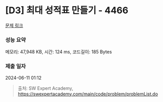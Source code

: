 # [D3] 최대 성적표 만들기 - 4466 

[문제 링크](https://swexpertacademy.com/main/code/problem/problemDetail.do?contestProbId=AWOUfCJ6qVMDFAWg) 

### 성능 요약

메모리: 47,948 KB, 시간: 124 ms, 코드길이: 185 Bytes

### 제출 일자

2024-06-11 01:12



> 출처: SW Expert Academy, https://swexpertacademy.com/main/code/problem/problemList.do
